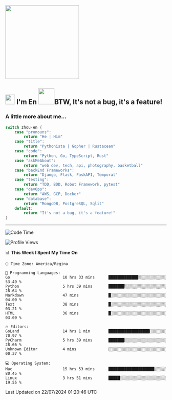 <img align='center' src="https://media.giphy.com/media/GP1TJJSV4Ys1r64q2A/giphy.gif" width="230">

<h2><img src="https://emojis.slackmojis.com/emojis/images/1531849430/4246/blob-sunglasses.gif?1531849430" width="30"/> I'm En <img src="https://media.giphy.com/media/12oufCB0MyZ1Go/giphy.gif" width="50">BTW, It's not a bug, it's a feature!</h2>


<!-- <img align='right' src="https://media.giphy.com/media/M9gbBd9nbDrOTu1Mqx/giphy.gif" width="230"> -->


### A little more about me... 
<!--
```javascript
const zhou-en = {
    pronouns: "He" | "Him",
    title: "Pythonista" | "Gopher" | "Rustacean",
    code: ["Python", "Go", "Rust", "TypeScript"],
    askMeAbout: ["web dev", "tech", "app dev", "photography"],
    technologies: {
        backEnd: {
            python: ["Django", "Flask", "FaskAPI"],
            go: []
        },
        scraping: ["selenium", "scrapy", "spider"],
        testing: ["Robot Framework"],
        devOps: ["AWS", "Docker", "GCP", "Nginx"],
        databases: ["mongo", "postgresql", "sqlite"],
        misc: ["Firebase", "Heroku"]
    },
    architecture: ["Event Driven Architecture", "Microservices"],
    currentFocus: ["Temporal", "Rust"],
    funFact: "It's not a bug, it's a feature!"
};
```
  -->

```go
switch zhou-en {
    case "pronouns":
        return "He | Him"
    case "title":
        return "Pythonista | Gopher | Rustacean"
    case "code":
        return "Python, Go, TypeScript, Rust"
    case "askMeAbout":
        return "web dev, tech, api, photography, basketball"
    case "backEnd Frameworks":
        return "Django, Flask, FaskAPI, Temporal"
    case "testing":
        return "TDD, BDD, Robot Framework, pytest"
    case "devOps":
        return "AWS, GCP, Docker"
    case "database":
        return "MongoDB, PostgreSQL, Sqlit"
    default:
        return "It's not a bug, it's a feature!"
}
```




---
<!--START_SECTION:waka-->
![Code Time](http://img.shields.io/badge/Code%20Time-1%2C570%20hrs%2043%20mins-blue)

![Profile Views](http://img.shields.io/badge/Profile%20Views-0-blue)

📊 **This Week I Spent My Time On** 

```text
🕑︎ Time Zone: America/Regina

💬 Programming Languages: 
Go                       10 hrs 33 mins      █████████████░░░░░░░░░░░░   53.49 % 
Python                   5 hrs 39 mins       ███████░░░░░░░░░░░░░░░░░░   28.64 % 
Markdown                 47 mins             █░░░░░░░░░░░░░░░░░░░░░░░░   04.00 % 
Text                     38 mins             █░░░░░░░░░░░░░░░░░░░░░░░░   03.21 % 
HTML                     36 mins             █░░░░░░░░░░░░░░░░░░░░░░░░   03.09 % 

🔥 Editors: 
GoLand                   14 hrs 1 min        ██████████████████░░░░░░░   70.97 % 
PyCharm                  5 hrs 39 mins       ███████░░░░░░░░░░░░░░░░░░   28.66 % 
Unknown Editor           4 mins              ░░░░░░░░░░░░░░░░░░░░░░░░░   00.37 % 

💻 Operating System: 
Mac                      15 hrs 53 mins      ████████████████████░░░░░   80.45 % 
Linux                    3 hrs 51 mins       █████░░░░░░░░░░░░░░░░░░░░   19.55 % 
```


 Last Updated on 22/07/2024 01:20:46 UTC
<!--END_SECTION:waka-->
